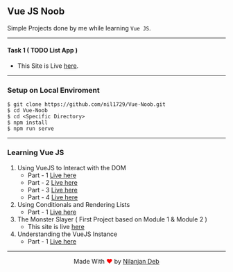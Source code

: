 ## Vue JS Noob

Simple Projects done by me while learning `Vue JS`.

---

#### Task 1 ( TODO List App )

- This Site is Live [here](https://vue-noob-1.netlify.app/).

---

### Setup on Local Enviroment

```
$ git clone https://github.com/nil1729/Vue-Noob.git
$ cd Vue-Noob
$ cd <Specific Directory>
$ npm install
$ npm run serve
```

---

### Learning Vue JS

1. Using VueJS to Interact with the DOM
   - Part - 1 [Live here](https://nil1729.github.io/Vue-Noob/vue-noob-DOM-1/)
   - Part - 2 [Live here](https://nil1729.github.io/Vue-Noob/vue-noob-DOM-2/)
   - Part - 3 [Live here](https://nil1729.github.io/Vue-Noob/vue-noob-DOM-3/)
   - Part - 4 [Live here](https://nil1729.github.io/Vue-Noob/vue-noob-DOM-4/)
2. Using Conditionals and Rendering Lists
   - Part - 1 [Live here](https://nil1729.github.io/Vue-Noob/vue-noob-COND-1/)
3. The Monster Slayer ( First Project based on Module 1 & Module 2 )
   - This site is live [here](https://nil1729.github.io/Vue-Noob/vue-noob-PROJ-1)
4. Understanding the VueJS Instance
   - Part - 1 [Live here](https://nil1729.github.io/Vue-Noob/vue-noob-INST-1/)

---

<p style="text-align: center;">Made With<span style="color: red;"> &#10084; </span>by <a href="https://github.com/nil1729" target="_blank"> Nilanjan Deb </a> </p>

